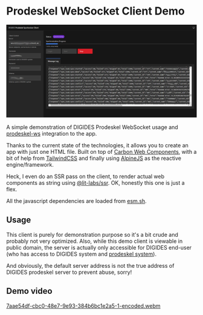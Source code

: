 # Prodeskel WebSocket Client Demo

![Screenshot progress](./screenshot_progress.png)

A simple demonstration of DIGIDES Prodeskel WebSocket usage and 
[prodeskel-ws](https://github.com/slainless/prodeskel-ws) integration to the app.

Thanks to the current state of the technologies, it allows you to create an app 
with just one HTML file. 
Built on top of 
[Carbon Web Components](https://web-components.carbondesignsystem.com),
with a bit of help from [TailwindCSS](https://tailwindcss.com/) 
and finally using [AlpineJS](https://alpinejs.dev/) as the reactive engine/framework.

Heck, I even do an SSR pass on the client, to render actual web components as string
using [@lit-labs/ssr](https://esm.sh/@lit-labs/ssr). OK, honestly this one is just a flex.

All the javascript dependencies are loaded from [esm.sh](https://esm.sh/).

## Usage

This client is purely for demonstration purpose so it's a bit crude and probably
not very optimized. Also, while this demo client is viewable in public domain, 
the server is actually only accessible for DIGIDES end-user (who has access to DIGIDES 
system and [prodeskel system](https://prodeskel.binapemdes.kemendagri.go.id/)).

And obviously, the default server address is not the true address of DIGIDES
prodeskel server to prevent abuse, sorry!

## Demo video

[7aae54df-cbc0-48e7-9e93-384b6bc1e2a5-1-encoded.webm](https://github.com/user-attachments/assets/01d414a2-8c2b-4f49-ae1a-dc2e5dab61dc)

